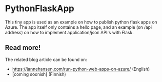 # PythonFlaskApp

This tiny app is used as an example on how to publish python flask apps on Azure. 
The app itself only contains a hello page, and an example (on /api address) on how to implement
application/json API's with Flask.

## Read more!

The related blog article can be found on:
- https://jannehansen.com/run-python-web-apps-on-azure/ (English)
- [coming soonish] (Finnish)